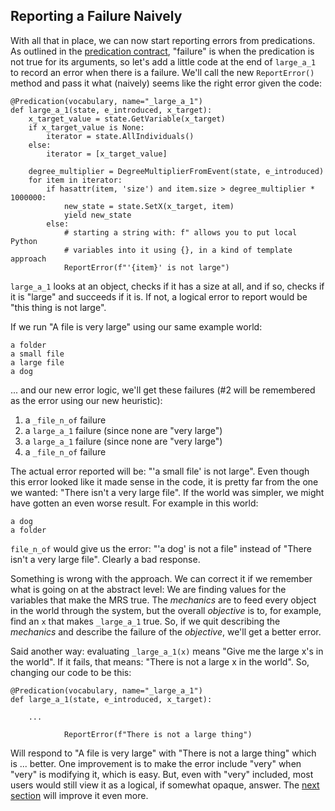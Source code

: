 ## Reporting a Failure Naively
With all that in place, we can now start reporting errors from predications. As outlined in the [predication contract](devhowtoPredicationContract), "failure" is when the predication is not true for its arguments, so let's add a little code at the end of `large_a_1` to record an error when there is a failure. We'll call the new `ReportError()` method and pass it what (naively) seems like the right error given the code:

~~~
@Predication(vocabulary, name="_large_a_1")
def large_a_1(state, e_introduced, x_target):
    x_target_value = state.GetVariable(x_target)
    if x_target_value is None:
        iterator = state.AllIndividuals()
    else:
        iterator = [x_target_value]
    
    degree_multiplier = DegreeMultiplierFromEvent(state, e_introduced)
    for item in iterator:
        if hasattr(item, 'size') and item.size > degree_multiplier * 1000000:
            new_state = state.SetX(x_target, item)
            yield new_state
        else:
            # starting a string with: f" allows you to put local Python
            # variables into it using {}, in a kind of template approach
            ReportError(f"'{item}' is not large")
~~~
`large_a_1` looks at an object, checks if it has a size at all, and if so, checks if it is "large" and succeeds if it is. If not, a logical error to report would be "this thing is not large".

If we run "A file is very large" using our same example world:

~~~
a folder
a small file
a large file
a dog
~~~

... and our new error logic, we'll get these failures (#2 will be remembered as the error using our new heuristic):

1. a `_file_n_of` failure
2. a `large_a_1` failure (since none are "very large")
3. a `large_a_1` failure (since none are "very large")
4. a `_file_n_of` failure

The actual error reported will be: "'a small file' is not large". Even though this error looked like it made sense in the code, it is pretty far from the one we wanted: "There isn't a very large file".  If the world was simpler, we might have gotten an even worse result.  For example in this world:
~~~
a dog
a folder
~~~
`file_n_of` would give us the error: "'a dog' is not a file" instead of "There isn't a very large file". Clearly a bad response.

Something is wrong with the approach. We can correct it if we remember what is going on at the abstract level: We are finding values for the variables that make the MRS true.  The *mechanics* are to feed every object in the world through the system, but the overall *objective* is to, for example, find an `x` that makes `_large_a_1` true. So, if we quit describing the *mechanics* and describe the failure of the *objective*, we'll get a better error.

Said another way: evaluating `_large_a_1(x)` means "Give me the large x's in the world".  If it fails, that means: "There is not a large x in the world". So, changing our code to be this:

~~~
@Predication(vocabulary, name="_large_a_1")
def large_a_1(state, e_introduced, x_target):
            
    ...
    
            ReportError(f"There is not a large thing")
~~~

Will respond to "A file is very large" with "There is not a large thing" which is ... better. One improvement is to make the error include "very" when "very" is modifying it, which is easy. But, even with "very" included, most users would still view it as a logical, if somewhat opaque, answer.  The [next section](devhowtoConceptualFailures) will improve it even more.